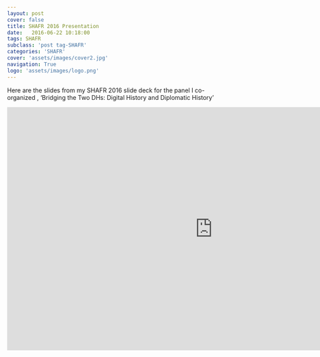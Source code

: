 ```yaml
---
layout: post
cover: false
title: SHAFR 2016 Presentation
date:   2016-06-22 10:18:00
tags: SHAFR
subclass: 'post tag-SHAFR'
categories: 'SHAFR'
cover: 'assets/images/cover2.jpg'
navigation: True
logo: 'assets/images/logo.png'
---
```

Here are the slides from my SHAFR 2016 slide deck for the panel I co-organized , ‘Bridging the Two DHs: Digital History and Diplomatic History’

<iframe src="https://docs.google.com/presentation/d/13hY_eGjOtSpsmnsDM7vTA6P0qSghlslYThz9fT4mF2U/embed?start=false&loop=false&delayms=3000" frameborder="0" width="960" height="569" allowfullscreen="true" mozallowfullscreen="true" webkitallowfullscreen="true"></iframe>